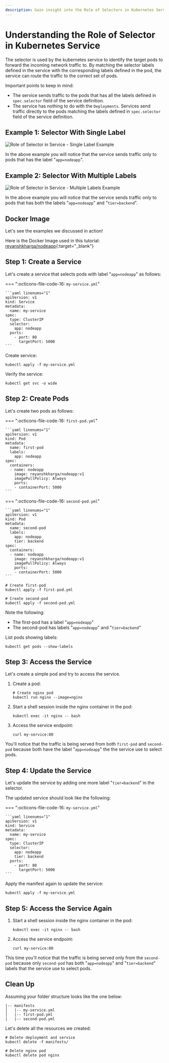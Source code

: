 ```yaml
---
description: Gain insight into the Role of Selectors in Kubernetes Service. Explore the crucial role that selectors play in Kubernetes services, and how they help in routing and managing traffic. Enhance your understanding of this key concept in Kubernetes service orchestration.
---
```


# Understanding the Role of Selector in Kubernetes Service

The selector is used by the kubernetes service to identify the target pods to forward the incoming network traffic to. By matching the selector labels defined in the service with the corresponding labels defined in the pod, the service can route the traffic to the correct set of pods.

Important points to keep in mind:

- The service sends traffic to the pods that has all the labels defined in `spec.selector` field of the service definition.
- The service has nothing to do with the `Deployments`. Services send traffic directly to the pods matching the labels defined in `spec.selector` field of the service definition.

## Example 1: Selector With Single Label

<p align="left">
    <img src="../../../../assets/eks-course-images/service/role-of-selector-single-label.gif" alt="Role of Selector in Service - Single Label Example" loading="lazy" />
</p>

In the above example you will notice that the service sends traffic only to pods that has the label "`app=nodeapp`".


## Example 2: Selector With Multiple Labels

<p align="left">
    <img src="../../../../assets/eks-course-images/service/role-of-selector-multiple-labels.gif" alt="Role of Selector in Service - Multiple Labels Example" loading="lazy" />
</p>

In the above example you will notice that the service sends traffic only to pods that has both the labels "`app=nodeapp`" and "`tier=backend`".


## Docker Image

Let's see the examples we discussed in action!

Here is the Docker Image used in this tutorial: [reyanshkharga/nodeapp]{:target="_blank"}


## Step 1: Create a Service

Let's create a service that selects pods with label "`app=nodeapp`" as follows:

=== ":octicons-file-code-16: `my-service.yml`"

    ```yaml linenums="1"
    apiVersion: v1
    kind: Service
    metadata:
      name: my-service
    spec:
      type: ClusterIP
      selector:
        app: nodeapp
      ports:
        - port: 80
          targetPort: 5000
    ```

Create service:

```
kubectl apply -f my-service.yml
```

Verify the service:

```
kubectl get svc -o wide
```


## Step 2: Create Pods

Let's create two pods as follows:

=== ":octicons-file-code-16: `first-pod.yml`"

    ```yaml linenums="1"
    apiVersion: v1
    kind: Pod
    metadata:
      name: first-pod
      labels:
        app: nodeapp
    spec:
      containers:
      - name: nodeapp
        image: reyanshkharga/nodeapp:v1
        imagePullPolicy: Always
        ports:
        - containerPort: 5000
    ```

=== ":octicons-file-code-16: `second-pod.yml`"

    ```yaml linenums="1"
    apiVersion: v1
    kind: Pod
    metadata:
      name: second-pod
      labels:
        app: nodeapp
        tier: backend
    spec:
      containers:
      - name: nodeapp
        image: reyanshkharga/nodeapp:v1
        imagePullPolicy: Always
        ports:
        - containerPort: 5000
    ```

```
# Create first-pod
kubectl apply -f first-pod.yml

# Create second-pod
kubectl apply -f second-pod.yml
```

Note the following:

- The first-pod has a label "`app=nodeapp`"
- The second-pod has labels "`app=nodeapp`" and "`tier=backend`"

List pods showing labels:

```
kubectl get pods --show-labels
```

## Step 3: Access the Service

Let's create a simple pod and try to access the service.

1. Create a pod:

    ```
    # Create nginx pod
    kubectl run nginx --image=nginx
    ```

2. Start a shell session inside the nginx container in the pod:

    ```
    kubectl exec -it nginx -- bash
    ```

3. Access the service endpoint:

    ```
    curl my-service:80
    ```

You'll notice that the traffic is being served from both `first-pod` and `second-pod` because both have the label "`app=nodeapp`" the the service use to select pods.


## Step 4: Update the Service

Let's update the service by adding one more label "`tier=backend`" in the selector.

The updated service should look like the following:

=== ":octicons-file-code-16: `my-service.yml`"

    ```yaml linenums="1"
    apiVersion: v1
    kind: Service
    metadata:
      name: my-service
    spec:
      type: ClusterIP
      selector:
        app: nodeapp
        tier: backend
      ports:
        - port: 80
          targetPort: 5000
    ```

Apply the manifest again to update the service:

```
kubectl apply -f my-service.yml
```


## Step 5: Access the Service Again


1. Start a shell session inside the nginx container in the pod:

    ```
    kubectl exec -it nginx -- bash
    ```

2. Access the service endpoint:

    ```
    curl my-service:80
    ```

This time you'll notice that the traffic is being served only from the `second-pod` because only `second-pod` has both "`app=nodeapp`" and "`tier=backend`" labels that the service use to select pods.


## Clean Up

Assuming your folder structure looks like the one below:

```
|-- manifests
│   |-- my-service.yml
│   |-- first-pod.yml
|   |-- second-pod.yml
```

Let's delete all the resources we created:

```
# Delete deployment and service
kubectl delete -f manifests/

# Delete nginx pod
kubectl delete pod nginx
```



<!-- Hyperlinks -->
[reyanshkharga/nodeapp]: https://hub.docker.com/r/reyanshkharga/nodeapp